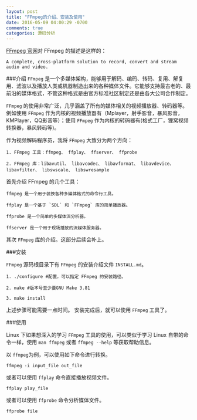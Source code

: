 ```yaml
---
layout: post
title: "FFmpeg的介绍、安装及使用"
date: 2016-05-09 04:00:29 -0700
comments: true
categories: 源码分析
---
```




[FFmpeg 官网](https://ffmpeg.org/)对 FFmpeg 的描述是这样的：

```
A complete, cross-platform solution to record, convert and stream audio and video.
```
<!--more-->
###介绍
`FFmpeg` 是一个多媒体架构，能够用于解码、编码、转码、复用、解复用、滤波以及播放人类或机器制造出来的各种媒体文件。它能够支持最古老的、最前沿的媒体格式，不管这种格式是由官方标准社区制定还是由各大公司合作制定。

`FFmpeg` 的使用非常广泛，几乎涵盖了所有的媒体相关的视频播放器、转码器等。例如使用 `FFmpeg` 作为内核的视频播放器有（Mplayer，射手影音，暴风影音，KMPlayer，QQ影音等）；使用 `FFmpeg` 作为内核的转码器有(格式工厂，狸窝视频转换器，暴风转码等)。

作为视频解码程序员，我将 `FFmpeg` 大致分为两个方向：

	1. FFmpeg 工具：ffmpeg、 ffplay、 ffserver、 ffprobe

	2. FFmpeg 库：libavutil、 libavcodec、 libavformat、 libavdevice、 libavfilter、 libswscale、 libswresample

首先介绍 FFmpeg 的几个工具：

	ffmpeg 是一个用于装换各种多媒体格式的命令行工具。
	
	ffplay 是一个基于 `SDL` 和 `FFmpeg` 库的简单播放器。
	
	ffprobe 是一个简单的多媒体流分析器。
	
	ffserver 是一个用于现场播放的流媒体服务器。


其次 `FFmpeg` 库的介绍。这部分后续会补上。


###安装

`FFmpeg` 源码根目录下有 `FFmpeg` 的安装介绍文件 `INSTALL.md`。

	1. ./configure #配置，可以指定 FFmpeg 的安装路径。
	
	2. make #版本号至少要GNU Make 3.81
	
	3. make install

上述步骤可能需要一点时间。
安装完成后，就可以使用 `FFmpeg` 工具了。

###使用

Linux 下如果想深入的学习 `FFmpeg` 工具的使用，可以类似于学习 Linux 自带的命令一样，使用 `man ffmpeg` 或者 `ffmpeg --help` 等获取帮助信息。

以 `ffmpeg`为例，可以使用如下命令进行转换。

```
ffmpeg -i input_file out_file
```
或者可以使用 `ffplay` 命令直接播放视频文件。

```
ffplay play_file 
```

或者可以使用 `ffprobe` 命令分析媒体文件。
```
ffprobe file
```
